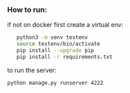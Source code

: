 ### How to run:

if not on docker first create a virtual env:
```bash
   python3 -m venv testenv
   source testenv/bin/activate
   pip install --upgrade pip
   pip install -r requirements.txt
```

to run the server:

```bash
python manage.py runserver 4222
```

